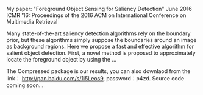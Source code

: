 My paper: "Foreground Object Sensing for Saliency Detection"
June 2016 ICMR '16: Proceedings of the 2016 ACM on International Conference on Multimedia Retrieval

Many state-of-the-art saliency detection algorithms rely on the boundary prior, but these algorithms simply suppose the boundaries around an image as background regions. Here we propose a fast and effective algorithm for salient object detection. First, a novel method is proposed to approximately locate the foreground object by using the ...


The Compressed package is our results, you can also downlaod from the link：
http://pan.baidu.com/s/1i5Leos9, 
password：p4zd.
Source code coming soon...

